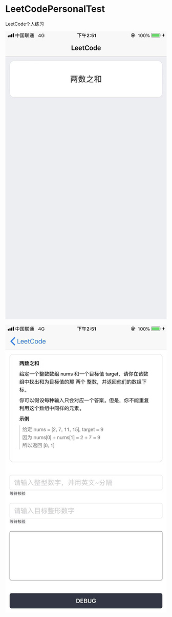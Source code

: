 # LeetCodePersonalTest
LeetCode个人练习

![image](https://github.com/MINIProer/LeetCodePersonalTest/blob/master/images/WechatIMG4.jpeg)

![image](https://github.com/MINIProer/LeetCodePersonalTest/blob/master/images/WechatIMG5.jpeg)
